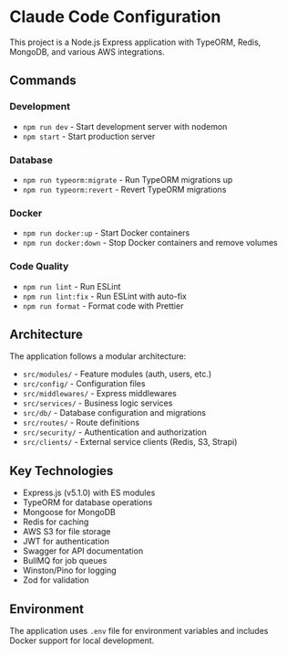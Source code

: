 # Claude Code Configuration

This project is a Node.js Express application with TypeORM, Redis, MongoDB, and various AWS integrations.

## Commands

### Development

- `npm run dev` - Start development server with nodemon
- `npm start` - Start production server

### Database

- `npm run typeorm:migrate` - Run TypeORM migrations up
- `npm run typeorm:revert` - Revert TypeORM migrations

### Docker

- `npm run docker:up` - Start Docker containers
- `npm run docker:down` - Stop Docker containers and remove volumes

### Code Quality

- `npm run lint` - Run ESLint
- `npm run lint:fix` - Run ESLint with auto-fix
- `npm run format` - Format code with Prettier

## Architecture

The application follows a modular architecture:

- `src/modules/` - Feature modules (auth, users, etc.)
- `src/config/` - Configuration files
- `src/middlewares/` - Express middlewares
- `src/services/` - Business logic services
- `src/db/` - Database configuration and migrations
- `src/routes/` - Route definitions
- `src/security/` - Authentication and authorization
- `src/clients/` - External service clients (Redis, S3, Strapi)

## Key Technologies

- Express.js (v5.1.0) with ES modules
- TypeORM for database operations
- Mongoose for MongoDB
- Redis for caching
- AWS S3 for file storage
- JWT for authentication
- Swagger for API documentation
- BullMQ for job queues
- Winston/Pino for logging
- Zod for validation

## Environment

The application uses `.env` file for environment variables and includes Docker support for local development.

